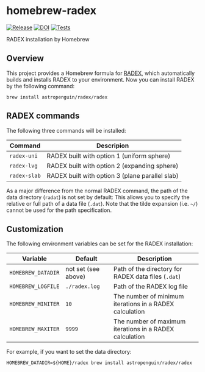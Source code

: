 # homebrew-radex

[![Release](https://img.shields.io/github/v/release/astropenguin/homebrew-radex?display_name=tag&label=Release&color=cornflowerblue&style=flat-square)](https://github.com/astropenguin/homebrew-radex/releases)
[![DOI](https://img.shields.io/badge/DOI-10.5281/zenodo.7086636-cornflowerblue?style=flat-square)](https://doi.org/10.5281/zenodo.7086636)
[![Tests](https://img.shields.io/github/actions/workflow/status/astropenguin/homebrew-radex/tests.yml?label=Tests&style=flat-square)](https://github.com/astropenguin/homebrew-radex/actions)

RADEX installation by Homebrew

## Overview

This project provides a Homebrew formula for [RADEX], which automatically builds and installs RADEX to your environment.
Now you can install RADEX by the following command:

```shell
brew install astropenguin/radex/radex
```

## RADEX commands

The following three commands will be installed:

| Command | Descripion |
| --- | --- |
| `radex-uni` | RADEX built with option 1 (uniform sphere) |
| `radex-lvg` | RADEX built with option 2 (expanding sphere) |
| `radex-slab` | RADEX built with option 3 (plane parallel slab) |

As a major difference from the normal RADEX command, the path of the data directory (`radat`) is not set by default:
This allows you to specify the relative or full path of a data file (`.dat`).
Note that the tilde expansion (i.e. `~/`) cannot be used for the path specification.

## Customization

The following environment variables can be set for the RADEX installation:

| Variable | Default | Description |
| --- | --- | --- |
| `HOMEBREW_DATADIR` | not set (see above) | Path of the directory for RADEX data files (`.dat`) |
| `HOMEBREW_LOGFILE` | `./radex.log` | Path of the RADEX log file |
| `HOMEBREW_MINITER` | `10` | The number of minimum iterations in a RADEX calculation |
| `HOMEBREW_MAXITER` | `9999` | The number of maximum iterations in a RADEX calculation |

For example, if you want to set the data directory:

```shell
HOMEBREW_DATADIR=${HOME}/radex brew install astropenguin/radex/radex
```

<!-- References -->
[RADEX]: https://personal.sron.nl/~vdtak/radex/index.shtml
